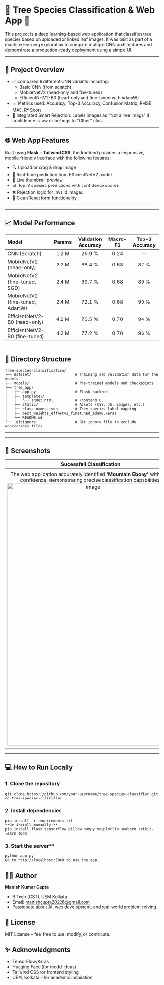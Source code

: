 # 🌿 Tree Species Classification & Web App 🌳

This project is a deep learning-based web application that classifies tree species based on uploaded or linked leaf images. It was built as part of a machine learning exploration to compare multiple CNN architectures and demonstrate a production-ready deployment using a simple UI.

---

## 📌 Project Overview

- ✅ Compared 6 different CNN variants including:
  - Basic CNN (from scratch)
  - MobileNetV2 (head-only and fine-tuned)
  - EfficientNetV2-B0 (head-only and fine-tuned with AdamW)
- 📈 Metrics used: Accuracy, Top-3 Accuracy, Confusion Matrix, RMSE, MAE, R² Score
- 🚫 Integrated Smart Rejection: Labels images as "Not a tree image" if confidence is low or belongs to "Other" class

---

## 🌐 Web App Features

Built using **Flask + Tailwind CSS**, the frontend provides a responsive, mobile-friendly interface with the following features:

- 🔍 Upload or drag & drop image
- 🧠 Real-time prediction from EfficientNetV2 model
- 📸 Live thumbnail preview
- 📊 Top-3 species predictions with confidence scores
- ❌ Rejection logic for invalid images
- 🔁 Clear/Reset form functionality

---
---
## 📈 Model Performance

| Model | Params | Validation Accuracy | Macro-F1 | Top-3 Accuracy |
| :--- | :---: | :---: | :---: | :---: |
| CNN (Scratch) | 1.2 M | 26.9 % | 0.24 | — |
| MobileNetV2 (head-only) | 2.2 M | 68.4 % | 0.68 | 87 % |
| MobileNetV2 (fine-tuned, SGD) | 2.4 M | 69.7 % | 0.68 | 89 % |
| MobileNetV2 (fine-tuned, AdamW) | 2.4 M | 72.1 % | 0.68 | 90 % |
| EfficientNetV2-B0 (head-only) | 4.2 M | 76.5 % | 0.70 | 94 % |
| EfficientNetV2-B0 (fine-tuned) | 4.2 M | 77.2 % | 0.70 | 96 % |
---
## 📁 Directory Structure
```
Tree-species-classification/
├── dataset/                    # Training and validation data for the models
├── models/                     # Pre-trained models and checkpoints
├── tree_app/
│   ├── app.py                  # Flask backend
│   ├── templates/
│   │   └── index.html          # Frontend UI
│   ├── static/                 # Assets (CSS, JS, images, etc.)
│   ├── class_names.json        # Tree species label mapping
│   ├── best_weights_effnetv2_finetuned_adamw.keras
│   └── README.md
└── .gitignore                  # Git ignore file to exclude unnecessary files
```



---
---

## 📸 Screenshots

| Sucessfull Classification| Rejection System|
| :---: | :---: |
|The web application accurately identified **'Mountain Ebony'** with high confidence, demonstrating precise classification capabilities.<img width="545" height="856" alt="image" src="https://github.com/user-attachments/assets/38b1382e-fc8b-48ea-b2d9-1bb9d7632ac5" />|The system correctly rejected an unrelated input, classifying it as **"Not a tree image,"** highlighting the robust **"Other"** class and rejection threshold.<img width="540" height="845" alt="image" src="https://github.com/user-attachments/assets/08e2abdc-4dc5-4502-a7fd-60d97d61c7ab" />|

---
## 💻 How to Run Locally

### 1. Clone the repository

```
git clone https://github.com/your-username/tree-species-classifier.git
cd tree-species-classifier
```
### 2. Install dependencies
```
pip install -r requirements.txt
**Or install manually:**
pip install flask tensorflow pillow numpy matplotlib seaborn scikit-learn tqdm
```
### 3. Start the server**
```
python app.py
Go to http://localhost:5000 to use the app.
```
## 👨‍💻 Author
**Manish Kumar Gupta**
* B.Tech (CST), UEM Kolkata
* Email: manishgupta20226@gmail.com
* Passionate about AI, web development, and real-world problem solving.

## 📃 License
MIT License – feel free to use, modify, or contribute.

## ✨ Acknowledgments
* TensorFlow/Keras
* Hugging Face (for model ideas)
* Tailwind CSS for frontend styling
* UEM, Kolkata – for academic inspiration

